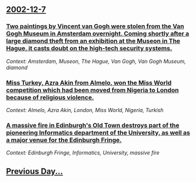 ## [2002-12-7](/news/2002/12/7/index.md)

### [Two paintings by Vincent van Gogh were stolen from the Van Gogh Museum in Amsterdam overnight. Coming shortly after a large diamond theft from an exhibition at the Museon in The Hague, it casts doubt on the high-tech security systems.](/news/2002/12/7/two-paintings-by-vincent-van-gogh-were-stolen-from-the-van-gogh-museum-in-amsterdam-overnight-coming-shortly-after-a-large-diamond-theft-fr.md)
_Context: Amsterdam, Museon, The Hague, Van Gogh, Van Gogh Museum, diamond_

### [Miss Turkey, Azra Akin from Almelo, won the Miss World competition which had been moved from Nigeria to London because of religious violence.](/news/2002/12/7/miss-turkey-azra-aka-n-from-almelo-won-the-miss-world-competition-which-had-been-moved-from-nigeria-to-london-because-of-religious-violenc.md)
_Context: Almelo, Azra Akin, London, Miss World, Nigeria, Turkish_

### [ A massive fire in Edinburgh's Old Town destroys part of the pioneering Informatics department of the University, as well as a major venue for the Edinburgh Fringe.](/news/2002/12/7/a-massive-fire-in-edinburgh-s-old-town-destroys-part-of-the-pioneering-informatics-department-of-the-university-as-well-as-a-major-venue-f.md)
_Context: Edinburgh Fringe, Informatics, University, massive fire_

## [Previous Day...](/news/2002/12/6/index.md)

